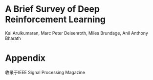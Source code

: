 # A Brief Survey of Deep Reinforcement Learning

Kai Arulkumaran, Marc Peter Deisenroth, Miles Brundage, Anil Anthony Bharath

# Appendix

收录于IEEE Signal Processing Magazine